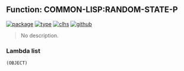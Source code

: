 ## Function: COMMON-LISP:RANDOM-STATE-P
[![package](https://img.shields.io/badge/Package-COMMON--LISP-5f9ea0.svg?style=social&colorA=999999)](../) [![type](https://img.shields.io/badge/Type-Function-5f9ea0.svg?style=social&colorA=999999)](../#function) [![clhs](https://img.shields.io/badge/CLHS-RANDOM--STATE--P-5f9ea0.svg?style=social&colorA=999999)](http://www.lispworks.com/documentation/HyperSpec/Body/f_rnd_st.htm) [![github](https://img.shields.io/badge/GitHub-View_the_source-5f9ea0.svg?style=social&colorA=999999&logo=github)](https://github.com/sbcl/sbcl/blob/master/src/code/random.lisp/) 

> No description.

### Lambda list
```
(OBJECT)
```
